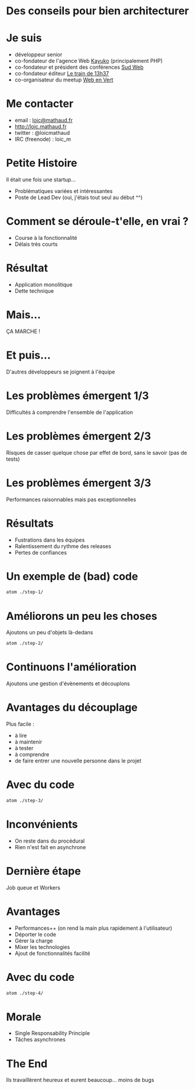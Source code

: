 # Des conseils pour bien architecturer

# Je suis

- développeur senior
- co-fondateur de l'agence Web [Kayuko](http://kayuko.com) (principalement PHP)
- co-fondateur et président des conférences [Sud Web](http://sudweb.fr)
- co-fondateur éditeur [Le train de 13h37](http://letrainde13h37.fr)
- co-organisateur du meetup [Web en Vert](http://webenvert.fr)

# Me contacter

- email : loic@mathaud.fr
- http://loic.mathaud.fr
- twitter : @loicmathaud
- IRC (freenode) : loic_m

# Petite Histoire

Il était une fois une startup…

- Problématiques variées et intéressantes
- Poste de Lead Dev (oui, j'étais tout seul au début ^^)

# Comment se déroule-t'elle, en vrai ?

- Course à la fonctionnalité
- Délais très courts

# Résultat

- Application monolitique
- Dette technique

# Mais…

ÇA MARCHE !

# Et puis…

D'autres développeurs se joignent à l'équipe

# Les problèmes émergent 1/3

Difficultés à comprendre l'ensemble de l'application

# Les problèmes émergent 2/3

Risques de casser quelque chose par effet de bord, sans le savoir (pas de tests)

# Les problèmes émergent 3/3

Performances raisonnables mais pas exceptionnelles

# Résultats

- Fustrations dans les équipes
- Ralentissement du rythme des releases
- Pertes de confiances

# Un exemple de (bad) code

```bash
atom ./step-1/
```

# Améliorons un peu les choses

Ajoutons un peu d'objets là-dedans

```bash
atom ./step-2/
```

# Continuons l'amélioration

Ajoutons une gestion d'évènements et découplons

# Avantages du découplage

Plus facile :

- à lire
- à maintenir
- à tester
- à comprendre
- de faire entrer une nouvelle personne dans le projet

# Avec du code

```bash
atom ./step-3/
```
# Inconvénients

- On reste dans du procédural
- Rien n'est fait en asynchrone

# Dernière étape

Job queue et Workers

# Avantages

- Performances++ (on rend la main plus rapidement à l'utilisateur)
- Déporter le code
- Gérer la charge
- Mixer les technologies
- Ajout de fonctionnalités facilité

# Avec du code

```bash
atom ./step-4/
```

# Morale

- Single Responsability Principle
- Tâches asynchrones

# The End

Ils travaillèrent heureux et eurent beaucoup… moins de bugs

